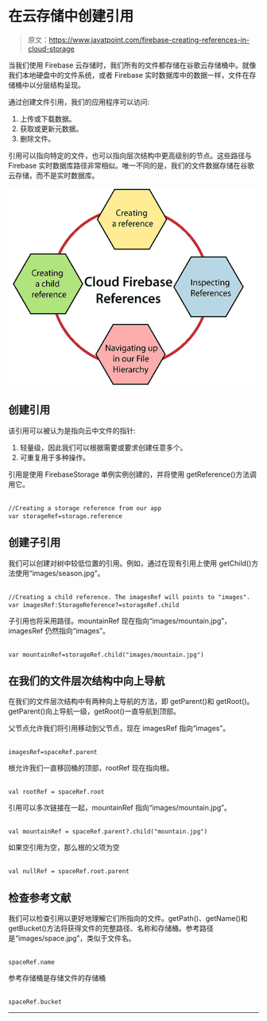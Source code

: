 # 在云存储中创建引用

> 原文：<https://www.javatpoint.com/firebase-creating-references-in-cloud-storage>

当我们使用 Firebase 云存储时，我们所有的文件都存储在谷歌云存储桶中。就像我们本地硬盘中的文件系统，或者 Firebase 实时数据库中的数据一样，文件在存储桶中以分层结构呈现。

通过创建文件引用，我们的应用程序可以访问:

1.  上传或下载数据。
2.  获取或更新元数据。
3.  删除文件。

引用可以指向特定的文件，也可以指向层次结构中更高级别的节点。这些路径与 Firebase 实时数据库路径非常相似。唯一不同的是，我们的文件数据存储在谷歌云存储，而不是实时数据库。

![Creating References in Cloud Storage](img/da985e565ee43635b8838329fec7e0d2.png)

## 创建引用

该引用可以被认为是指向云中文件的指针:

1.  轻量级，因此我们可以根据需要或要求创建任意多个。
2.  可重复用于多种操作。

引用是使用 FirebaseStorage 单例实例创建的，并将使用 getReference()方法调用它。

```

//Creating a storage reference from our app
var storageRef=storage.reference

```

## 创建子引用

我们可以创建对树中较低位置的引用。例如，通过在现有引用上使用 getChild()方法使用“images/season.jpg”。

```

//Creating a child reference. The imagesRef will points to "images".
var imagesRef:StorageReference?=storageRef.child

```

子引用也将采用路径。mountainRef 现在指向“images/mountain.jpg”，imagesRef 仍然指向“images”。

```

var mountainRef=storageRef.child("images/mountain.jpg")

```

## 在我们的文件层次结构中向上导航

在我们的文件层次结构中有两种向上导航的方法，即 getParent()和 getRoot()。getParent()向上导航一级，getRoot()一直导航到顶部。

父节点允许我们将引用移动到父节点，现在 imagesRef 指向“images”。

```

imagesRef=spaceRef.parent

```

根允许我们一直移回桶的顶部，rootRef 现在指向根。

```

val rootRef = spaceRef.root

```

引用可以多次链接在一起，mountainRef 指向“images/mountain.jpg”。

```

val mountainRef = spaceRef.parent?.child("mountain.jpg")

```

如果空引用为空，那么根的父项为空

```

val nullRef = spaceRef.root.parent

```

## 检查参考文献

我们可以检查引用以更好地理解它们所指向的文件。getPath()、getName()和 getBucket()方法将获得文件的完整路径、名称和存储桶。参考路径是“images/space.jpg”，类似于文件名。

```

spaceRef.name

```

参考存储桶是存储文件的存储桶

```

spaceRef.bucket

```

* * *
